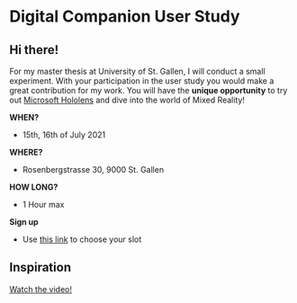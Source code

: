 # Digital Companion User Study
## Hi there!
For my master thesis at University of St. Gallen, I will conduct a small experiment. With your participation in the user study you would make a great contribution for my work. You will have the **unique opportunity** to try out [Microsoft Hololens](https://www.microsoft.com/en-us/hololens) and dive into the world of Mixed Reality!

**WHEN?**
- 15th, 16th of July 2021

**WHERE?**
- Rosenbergstrasse 30, 9000 St. Gallen

**HOW LONG?**
- 1 Hour max

**Sign up**
- Use [this link](https://doodle.com/poll/s26f3w9x9sghdqya?utm_source=poll&utm_medium=link) to choose your slot


## Inspiration
[Watch the video!](https://1drv.ms/v/s!AmkvWtvk2ovx7EUgp1FqaJUDll8v)
